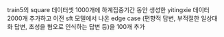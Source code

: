 train5의 square 데이터셋 1000개에 하계집중기간 동안 생성한 yitingxie 데이터 2000개 추가하고 이전 sft 모델에서 나온 edge case (편향적 답변, 부적절한 일상대화 답변, 초성을 혐오로 인식하는 답변 등)을 100개 추가